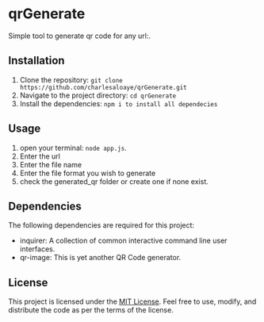 # qrGenerate

Simple tool to generate qr code for any url:.

## Installation

1. Clone the repository: `git clone https://github.com/charlesaloaye/qrGenerate.git`
2. Navigate to the project directory: `cd qrGenerate`
3. Install the dependencies: `npm i to install all dependecies`

## Usage

1. open your terminal: `node app.js`.
2. Enter the url
3. Enter the file name
4. Enter the file format you wish to generate
5. check the generated_qr folder or create one if none exist.

## Dependencies

The following dependencies are required for this project:

- inquirer: A collection of common interactive command line user interfaces.
- qr-image: This is yet another QR Code generator.

## License

This project is licensed under the [MIT License](https://opensource.org/licenses/MIT). Feel free to use, modify, and distribute the code as per the terms of the license.

